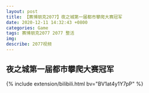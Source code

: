 ```yaml
---
layout: post
title: 【赛博朋克2077】夜之城第一届都市攀爬大赛冠军
date: 2020-12-11 14:32:43 +0800
categories: Game
tags: 赛博朋克2077 2077 整活
img: 
describe: 2077视频
---
```



## 夜之城第一届都市攀爬大赛冠军

{% include extension/bilibili.html bv="BV1at4y1Y7pP" %}